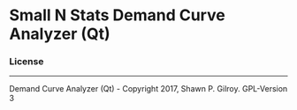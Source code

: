 # Small N Stats Demand Curve Analyzer (Qt)

### License
----
Demand Curve Analyzer (Qt) - Copyright 2017, Shawn P. Gilroy. GPL-Version 3
